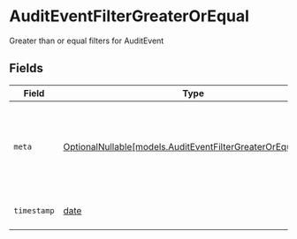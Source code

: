 # AuditEventFilterGreaterOrEqual

Greater than or equal filters for AuditEvent


## Fields

| Field                                                                                                          | Type                                                                                                           | Required                                                                                                       | Description                                                                                                    | Example                                                                                                        |
| -------------------------------------------------------------------------------------------------------------- | -------------------------------------------------------------------------------------------------------------- | -------------------------------------------------------------------------------------------------------------- | -------------------------------------------------------------------------------------------------------------- | -------------------------------------------------------------------------------------------------------------- |
| `meta`                                                                                                         | [OptionalNullable[models.AuditEventFilterGreaterOrEqualMeta]](../models/auditeventfiltergreaterorequalmeta.md) | :heavy_minus_sign:                                                                                             | Metadata information for the AuditEvent                                                                        | {<br/>"createdAt": "2024-01-15T10:30:00Z",<br/>"updatedAt": "2024-01-15T10:30:00Z"<br/>}                       |
| `timestamp`                                                                                                    | [date](https://docs.python.org/3/library/datetime.html#date-objects)                                           | :heavy_minus_sign:                                                                                             | The timestamp of the event                                                                                     | 2024-01-15T10:30:00Z                                                                                           |